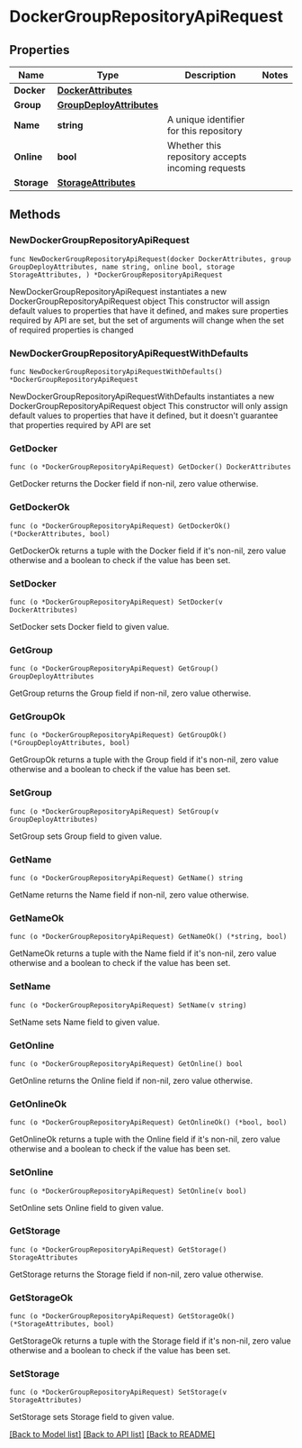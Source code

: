 # DockerGroupRepositoryApiRequest

## Properties

Name | Type | Description | Notes
------------ | ------------- | ------------- | -------------
**Docker** | [**DockerAttributes**](DockerAttributes.md) |  | 
**Group** | [**GroupDeployAttributes**](GroupDeployAttributes.md) |  | 
**Name** | **string** | A unique identifier for this repository | 
**Online** | **bool** | Whether this repository accepts incoming requests | 
**Storage** | [**StorageAttributes**](StorageAttributes.md) |  | 

## Methods

### NewDockerGroupRepositoryApiRequest

`func NewDockerGroupRepositoryApiRequest(docker DockerAttributes, group GroupDeployAttributes, name string, online bool, storage StorageAttributes, ) *DockerGroupRepositoryApiRequest`

NewDockerGroupRepositoryApiRequest instantiates a new DockerGroupRepositoryApiRequest object
This constructor will assign default values to properties that have it defined,
and makes sure properties required by API are set, but the set of arguments
will change when the set of required properties is changed

### NewDockerGroupRepositoryApiRequestWithDefaults

`func NewDockerGroupRepositoryApiRequestWithDefaults() *DockerGroupRepositoryApiRequest`

NewDockerGroupRepositoryApiRequestWithDefaults instantiates a new DockerGroupRepositoryApiRequest object
This constructor will only assign default values to properties that have it defined,
but it doesn't guarantee that properties required by API are set

### GetDocker

`func (o *DockerGroupRepositoryApiRequest) GetDocker() DockerAttributes`

GetDocker returns the Docker field if non-nil, zero value otherwise.

### GetDockerOk

`func (o *DockerGroupRepositoryApiRequest) GetDockerOk() (*DockerAttributes, bool)`

GetDockerOk returns a tuple with the Docker field if it's non-nil, zero value otherwise
and a boolean to check if the value has been set.

### SetDocker

`func (o *DockerGroupRepositoryApiRequest) SetDocker(v DockerAttributes)`

SetDocker sets Docker field to given value.


### GetGroup

`func (o *DockerGroupRepositoryApiRequest) GetGroup() GroupDeployAttributes`

GetGroup returns the Group field if non-nil, zero value otherwise.

### GetGroupOk

`func (o *DockerGroupRepositoryApiRequest) GetGroupOk() (*GroupDeployAttributes, bool)`

GetGroupOk returns a tuple with the Group field if it's non-nil, zero value otherwise
and a boolean to check if the value has been set.

### SetGroup

`func (o *DockerGroupRepositoryApiRequest) SetGroup(v GroupDeployAttributes)`

SetGroup sets Group field to given value.


### GetName

`func (o *DockerGroupRepositoryApiRequest) GetName() string`

GetName returns the Name field if non-nil, zero value otherwise.

### GetNameOk

`func (o *DockerGroupRepositoryApiRequest) GetNameOk() (*string, bool)`

GetNameOk returns a tuple with the Name field if it's non-nil, zero value otherwise
and a boolean to check if the value has been set.

### SetName

`func (o *DockerGroupRepositoryApiRequest) SetName(v string)`

SetName sets Name field to given value.


### GetOnline

`func (o *DockerGroupRepositoryApiRequest) GetOnline() bool`

GetOnline returns the Online field if non-nil, zero value otherwise.

### GetOnlineOk

`func (o *DockerGroupRepositoryApiRequest) GetOnlineOk() (*bool, bool)`

GetOnlineOk returns a tuple with the Online field if it's non-nil, zero value otherwise
and a boolean to check if the value has been set.

### SetOnline

`func (o *DockerGroupRepositoryApiRequest) SetOnline(v bool)`

SetOnline sets Online field to given value.


### GetStorage

`func (o *DockerGroupRepositoryApiRequest) GetStorage() StorageAttributes`

GetStorage returns the Storage field if non-nil, zero value otherwise.

### GetStorageOk

`func (o *DockerGroupRepositoryApiRequest) GetStorageOk() (*StorageAttributes, bool)`

GetStorageOk returns a tuple with the Storage field if it's non-nil, zero value otherwise
and a boolean to check if the value has been set.

### SetStorage

`func (o *DockerGroupRepositoryApiRequest) SetStorage(v StorageAttributes)`

SetStorage sets Storage field to given value.



[[Back to Model list]](../README.md#documentation-for-models) [[Back to API list]](../README.md#documentation-for-api-endpoints) [[Back to README]](../README.md)


